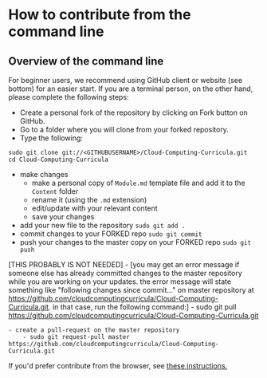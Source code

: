 # How to contribute from the command line

## Overview of the command line
For beginner users, we recommend using GitHub client or website (see bottom) for an easier start. If you are a terminal person, on the other hand, please complete the following steps:

- Create a personal fork of the repository by clicking on Fork button on GitHub. 
- Go to a folder where you will clone from your forked repository. 
- Type the following:
```
sudo git clone git://<GITHUBUSERNAME>/Cloud-Computing-Curricula.git
cd Cloud-Computing-Curricula
```
- make changes 
  - make a personal copy of `Module.md` template file and add it to the `Content` folder
  - rename it (using the `.md` extension) 
  - edit/update with your relevant content
  - save your changes
 - add your new file to the repository
       ```
       sudo git add .
       ```
 - commit changes to your FORKED repo
        ```
        sudo git commit
        ```
 - push your changes to the master copy on your FORKED repo
        ```
        sudo git push
        ```
        
[THIS PROBABLY IS NOT NEEDED]    - [you may get an error message if someone else has already committed changes to the master repository while you are working on your updates. the error message will state something like "following changes since commit..." on master repository at https://github.com/cloudcomputingcurricula/Cloud-Computing-Curricula.git. in that case, run the following command:]
        - sudo git pull https://github.com/cloudcomputingcurricula/Cloud-Computing-Curricula.git
    
    
    - create a pull-request on the master repository
        - sudo git request-pull master https://github.com/cloudcomputingcurricula/Cloud-Computing-Curricula.git
    

If you'd prefer contribute from the browser, see [these instructions.](https://github.com/cloudcomputingcurricula/Cloud-Computing-Curricula/blob/master/Core/HowToContributeBrowser.md)

